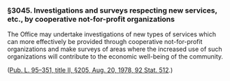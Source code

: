 ### §3045. Investigations and surveys respecting new services, etc., by cooperative not-for-profit organizations ###

The Office may undertake investigations of new types of services which can more effectively be provided through cooperative not-for-profit organizations and make surveys of areas where the increased use of such organizations will contribute to the economic well-being of the community.

([Pub. L. 95–351, title II, §205, Aug. 20, 1978, 92 Stat. 512](/statviewer.htm?volume=92&page=512).)